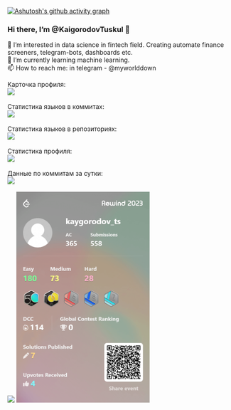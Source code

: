 [![Ashutosh's github activity graph](https://github-readme-activity-graph.vercel.app/graph?username=KaigorodovTuskul&theme=merko)](https://github.com/KaigorodovTuskul/github-readme-activity-graph)

### Hi there, I’m @KaigorodovTuskul 👋 <br>
👀 I’m interested in data science in fintech field. Creating automate finance screeners, telegram-bots, dashboards etc. <br>
🌱 I’m currently learning machine learning. <br>
📫 How to reach me: in telegram - @myworlddown <br>

Карточка профиля: <br>
![](https://github-profile-summary-cards.vercel.app/api/cards/profile-details?username=KaigorodovTuskul&theme=2077)

Статистика языков в коммитах: <br>
![](https://github-profile-summary-cards.vercel.app/api/cards/most-commit-language?username=KaigorodovTuskul&theme=2077)

Статистика языков в репозиториях: <br>
![](https://github-profile-summary-cards.vercel.app/api/cards/repos-per-language?username=KaigorodovTuskul&theme=2077)

Статистика профиля: <br>
![](https://github-profile-summary-cards.vercel.app/api/cards/stats?username=KaigorodovTuskul&theme=2077)

Данные по коммитам за сутки: <br>
![](https://github-profile-summary-cards.vercel.app/api/cards/productive-time?username=KaigorodovTuskul&theme=2077)

![](https://komarev.com/ghpvc/?username=KaigorodovTuskul)
<img src="./banner.png" width="300">
